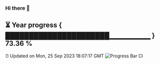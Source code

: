 ### Hi there 👋
⏳ Year progress { ██████████████████████▁▁▁▁▁▁▁▁ } 73.36 %
---
⏰ Updated on Mon, 25 Sep 2023 18:07:17 GMT
![Progress Bar CI](https://github.com/Moyi321/Moyi321/workflows/Progress%20Bar%20CI/badge.svg)
